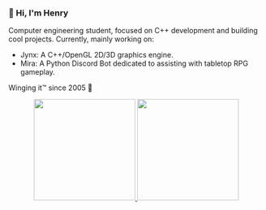 ### 👋 Hi, I'm Henry
Computer engineering student, focused on C++ development and building cool projects.
Currently, mainly working on:
- Jynx: A C++/OpenGL 2D/3D graphics engine.
- Mira: A Python Discord Bot dedicated to assisting with tabletop RPG gameplay.

Winging it™ since 2005 🌙

<div align="center">
  <a href="https://github.com/henryisaway">
  <img height="200em" src="https://github-readme-stats.vercel.app/api?username=henryisaway&show_icons=true&theme=dracula&include_all_commits=true"/>
  <img height="200em" src="https://github-readme-stats.vercel.app/api/top-langs/?username=henryisaway&theme=dracula&layout=donut"/>
</div>

